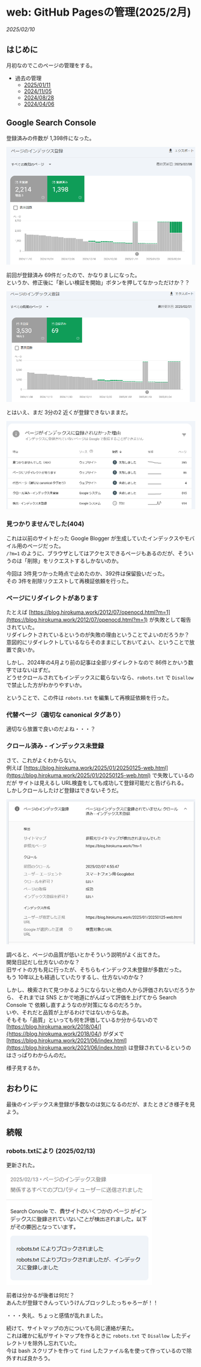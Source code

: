 # web: GitHub Pagesの管理(2025/2月)

_2025/02/10_

## はじめに

月初なのでこのページの管理をする。

* 過去の管理
  * [2025/01/11](/2025/01/20250111-web.html)
  * [2024/11/05](/2024/11/20241105-web.html)
  * [2024/08/28](/2024/08/20240828-ghp.html)
  * [2024/04/06](/2024/04/20240406-githubio.html)

## Google Search Console

登録済みの件数が 1,398件になった。

![image](images/20250210b-1.png)

前回が登録済み 69件だったので、かなりましになった。  
というか、修正後に「新しい検証を開始」ボタンを押してなかっただけか？？

![image](images/20250206a-3.png)

とはいえ、まだ 3分の2 近くが登録できないままだ。

![image](images/20250210b-2.png)

### 見つかりませんでした(404)

これは以前のサイトだった Google Blogger が生成していたインデックスやモバイル用のページだった。  
`/?m=1` のように、ブラウザとしてはアクセスできるページもあるのだが、そういうのは「削除」をリクエストするしかないのか。

今回は 3件見つかった時点で止めたのか、392件は保留扱いだった。  
その 3件を削除リクエストして再検証依頼を行った。

### ページにリダイレクトがあります

たとえば [https://blog.hirokuma.work/2012/07/openocd.html?m=1](https://blog.hirokuma.work/2012/07/openocd.html?m=1) が失敗として報告されていた。  
リダイレクトされているというのが失敗の理由ということでよいのだろうか？  
意図的にリダイレクトしているならそのままにしておいてよい、ということで放置で良いか。

しかし、2024年の4月より前の記事は全部リダイレクトなので 86件とかいう数字ではないはずだ。  
どうせクロールされてもインデックスに載らないなら、`robots.txt` で `Disallow` で禁止した方がわかりやすいか。

ということで、この件は `robots.txt` を編集して再検証依頼を行った。

### 代替ページ（適切な canonical タグあり）

適切なら放置で良いのだよね・・・？

### クロール済み - インデックス未登録

さて、これがよくわからない。  
例えば [https://blog.hirokuma.work/2025/01/20250125-web.html](https://blog.hirokuma.work/2025/01/20250125-web.html) で失敗しているのだが
サイトは見えるし URL検査をしても成功して登録可能だと告げられる。  
しかしクロールしたけど登録はできないそうだ。

![image](images/20250210b-3.png)

調べると、ページの品質が低いとかそういう説明がよく出てきた。  
開発日記だし仕方ないのかな？  
旧サイトの方も見に行ったが、そちらもインデックス未登録が多数だった。  
もう 10年以上も経過していたりするし、仕方ないのかな？

しかし、検索されて見つかるようにならないと他の人から評価されないだろうから、
それまでは SNS とかで地道にがんばって評価を上げてから Search Console で
依頼し直すようなのが対策になるのだろうか。  
いや、それだと品質が上がるわけではないからなあ。  
そもそも「品質」といっても何を評価しているか分からないので
[https://blog.hirokuma.work/2018/04/]{https://blog.hirokuma.work/2018/04/) がダメで [https://blog.hirokuma.work/2021/06/index.html](https://blog.hirokuma.work/2021/06/index.html) は登録されているというのはさっぱりわからんのだ。

様子見するか。

## おわりに

最後のインデックス未登録が多数なのは気になるのだが、またときどき様子を見よう。

## 続報

### robots.txtにより (2025/02/13)

更新された。

![image](images/20250210b-4.png)

前者は分かるが後者は何だ？  
あんたが登録できんっていうけんブロックしたっちゃろーが！！

・・・失礼、ちょっと感情が乱れました。

続けて、サイトマップの方についても同じ連絡が来た。  
これは確かに私がサイトマップを作るときに `robots.txt` で `Disallow` したディレクトリを除外し忘れていた。  
今は bash スクリプトを作って `find` したファイル名を使って作っているので除外すれば良かろう。
